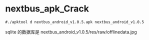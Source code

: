 nextbus_apk_Crack
=================

    #./apktool d nextbus_android_v1.0.5.apk nextbus_android_v1.0.5

sqlite 的数据库是 nextbus_android_v1.0.5/res/raw/offlinedata.jpg